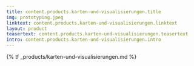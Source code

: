 ```yaml
---
title: content.products.karten-und-visualisierungen.title
img: prototyping.jpeg
linktext: content.products.karten-und-visualisierungen.linktext
layout: product
teasertext: content.products.karten-und-visualisierungen.teasertext
intro: content.products.karten-und-visualisierungen.intro
---
```


{% tf _products/karten-und-visualisierungen.md %}